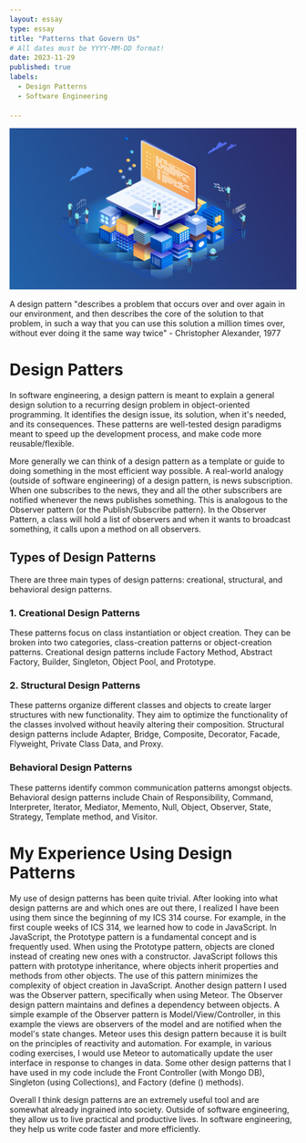 ```yaml
---
layout: essay
type: essay
title: "Patterns that Govern Us"
# All dates must be YYYY-MM-DD format!
date: 2023-11-29
published: true
labels:
  - Design Patterns
  - Software Engineering
  
---
```

<img width="600px" alt="photo" class="text-center p-4" src="../img/design.png">

A design pattern "describes a problem that occurs over and over again in our environment, and then describes the core of the solution to that problem, in such a way that you can use this solution a million times over, without ever doing it the same way twice" - Christopher Alexander, 1977

# Design Patters

In software engineering, a design pattern is meant to explain a general design solution to a recurring design problem in object-oriented programming. It identifies the design issue, its solution, when it's needed, and its consequences. These patterns are well-tested design paradigms meant to speed up the development process, and make code more reusable/flexible.

More generally we can think of a design pattern as a template or guide to doing something in the most efficient way possible. A real-world analogy (outside of software engineering) of a design pattern, is news subscription. When one subscribes to the news, they and all the other subscribers are notified whenever the news publishes something. This is analogous to the Observer pattern (or the Publish/Subscribe pattern). In the Observer Pattern, a class will hold a list of observers and when it wants to broadcast something, it calls upon a method on all observers.

## Types of Design Patterns
There are three main types of design patterns: creational, structural, and behavioral design patterns.

### 1. Creational Design Patterns
These patterns focus on class instantiation or object creation. They can be broken into two categories, class-creation patterns or object-creation patterns. Creational design patterns include Factory Method, Abstract Factory, Builder, Singleton, Object Pool, and Prototype.

### 2. Structural Design Patterns
These patterns organize different classes and objects to create larger structures with new functionality. They aim to optimize the functionality of the classes involved without heavily altering their composition. Structural design patterns include Adapter, Bridge, Composite, Decorator, Facade, Flyweight, Private Class Data, and Proxy.

### Behavioral Design Patterns
These patterns identify common communication patterns amongst objects. Behavioral design patterns include Chain of Responsibility, Command, Interpreter, Iterator, Mediator, Memento, Null, Object, Observer, State, Strategy, Template method, and Visitor.

# My Experience Using Design Patterns
My use of design patterns has been quite trivial. After looking into what design patterns are and which ones are out there, I realized I have been using them since the beginning of my ICS 314 course. For example, in the first couple weeks of ICS 314, we learned how to code in JavaScript. In JavaScript, the Prototype pattern is a fundamental concept and is frequently used. When using the Prototype pattern, objects are cloned instead of creating new ones with a constructor. JavaScript follows this pattern with prototype inheritance, where objects inherit properties and methods from other objects. The use of this pattern minimizes the complexity of object creation in JavaScript. Another design pattern I used was the Observer pattern, specifically when using Meteor. The Observer design pattern maintains and defines a dependency between objects. A simple example of the Observer pattern is Model/View/Controller, in this example the views are observers of the model and are notified when the model's state changes. Meteor uses this design pattern because it is built on the principles of reactivity and automation. For example, in various coding exercises, I would use Meteor to automatically update the user interface in response to changes in data. Some other design patterns that I have used in my code include the Front Controller (with Mongo DB), Singleton (using Collections), and Factory (define () methods).

Overall I think design patterns are an extremely useful tool and are somewhat already ingrained into society. Outside of software engineering, they allow us to live practical and productive lives. In software engineering, they help us write code faster and more efficiently. 
